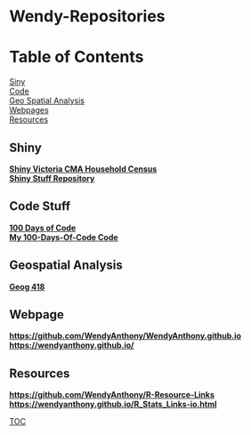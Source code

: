 # Wendy-Repositories

# Table of Contents  <a name="TOC"/>
[Siny](#shiny)  
[Code](#code)  
[Geo Spatial Analysis](#geo-spat-analysis)  
[Webpages](#webpage)  
[Resources](#resources)  

## Shiny <a name="shiny"/>
**[Shiny Victoria CMA Household Census](https://wendyanthony.shinyapps.io/VicCensusApp/)**  
**[Shiny Stuff Repository](https://github.com/WendyAnthony/ShinyStuff)**  


## Code Stuff <a name="code"/>
**[100 Days of Code](https://github.com/WendyAnthony/100-days-of-code/blob/master/Code-Projects-2020.md)**  
**[My 100-Days-Of-Code Code](https://github.com/WendyAnthony/100-days-of-code/tree/master/My-Code)**


## Geospatial Analysis <a name="geo-spat-analysis"/>
**[Geog 418](https://github.com/WendyAnthony/Geog418-Spatial-Analysis)**  

## Webpage <a name="webpage"/>
**https://github.com/WendyAnthony/WendyAnthony.github.io**
**https://wendyanthony.github.io/**

## Resources <a name="resources"/>
**https://github.com/WendyAnthony/R-Resource-Links**  
**https://wendyanthony.github.io/R_Stats_Links-io.html**  
  
 [TOC](#TOC)
